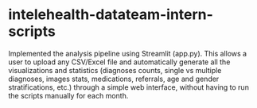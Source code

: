 # intelehealth-datateam-intern-scripts


Implemented the analysis pipeline using Streamlit (app.py). This allows a user to upload any CSV/Excel file and automatically generate all the visualizations and statistics (diagnoses counts, single vs multiple diagnoses, images stats, medications, referrals, age and gender stratifications, etc.) through a simple web interface, without having to run the scripts manually for each month.
